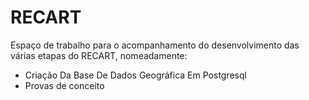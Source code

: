 # RECART
Espaço de trabalho para o acompanhamento do desenvolvimento das várias etapas do RECART, nomeadamente:
- Criação Da Base De Dados Geográfica Em Postgresql
- Provas de conceito
